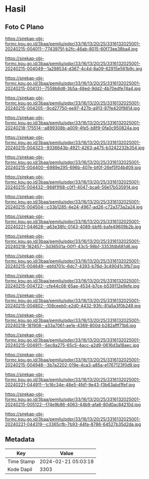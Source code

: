 # Hasil

## Foto C Plano

https://sirekap-obj-formc.kpu.go.id/3baa/pemilu/pdpr/33/16/13/20/25/3316132025001-20240215-004011--7743975f-b2fc-46ab-8015-60f73ee38ba4.jpg

https://sirekap-obj-formc.kpu.go.id/3baa/pemilu/pdpr/33/16/13/20/25/3316132025001-20240215-004049--1a298534-d367-4c4d-8a09-62915e561b9c.jpg

https://sirekap-obj-formc.kpu.go.id/3baa/pemilu/pdpr/33/16/13/20/25/3316132025001-20240215-004131--7559b6d8-3b5a-48ed-9dd2-4b70edfe74a4.jpg

https://sirekap-obj-formc.kpu.go.id/3baa/pemilu/pdpr/33/16/13/20/25/3316132025001-20240215-004205--9cd27750-ee97-427b-a913-87fe420f9814.jpg

https://sirekap-obj-formc.kpu.go.id/3baa/pemilu/pdpr/33/16/13/20/25/3316132025001-20240218-175514--a899308b-a009-4fe5-b8f9-0fa0c950824a.jpg

https://sirekap-obj-formc.kpu.go.id/3baa/pemilu/pdpr/33/16/13/20/25/3316132025001-20240215-004323--9336643b-4921-4263-a475-b3242232b354.jpg

https://sirekap-obj-formc.kpu.go.id/3baa/pemilu/pdpr/33/16/13/20/25/3316132025001-20240215-004400--6989e295-696b-407e-bf0f-26ef5f04b409.jpg

https://sirekap-obj-formc.kpu.go.id/3baa/pemilu/pdpr/33/16/13/20/25/3316132025001-20240215-004432--968f1f68-c0f1-4047-bca6-56e17b535914.jpg

https://sirekap-obj-formc.kpu.go.id/3baa/pemilu/pdpr/33/16/13/20/25/3316132025001-20240215-004504--c33b1285-4e24-4967-ad26-c72a373a2a24.jpg

https://sirekap-obj-formc.kpu.go.id/3baa/pemilu/pdpr/33/16/13/20/25/3316132025001-20240221-044628--a63e38fc-0143-4089-bbf6-bafe49609b2b.jpg

https://sirekap-obj-formc.kpu.go.id/3baa/pemilu/pdpr/33/16/13/20/25/3316132025001-20240218-182457--3d36501a-00f1-43c5-98b1-3353fdb681d6.jpg

https://sirekap-obj-formc.kpu.go.id/3baa/pemilu/pdpr/33/16/13/20/25/3316132025001-20240215-004649--ebfd701c-6dc7-4393-b76d-3c49041c3fb7.jpg

https://sirekap-obj-formc.kpu.go.id/3baa/pemilu/pdpr/33/16/13/20/25/3316132025001-20240215-004722--cfe44c08-65ae-4534-b7ce-b539112e9efe.jpg

https://sirekap-obj-formc.kpu.go.id/3baa/pemilu/pdpr/33/16/13/20/25/3316132025001-20240215-004802--108ceeb0-e2d0-4432-93fc-81a5a3f0b249.jpg

https://sirekap-obj-formc.kpu.go.id/3baa/pemilu/pdpr/33/16/13/20/25/3316132025001-20240218-181908--a33a7061-ae1e-4369-800d-b282afff71b6.jpg

https://sirekap-obj-formc.kpu.go.id/3baa/pemilu/pdpr/33/16/13/20/25/3316132025001-20240215-004911--5ec8a275-65c5-4acc-a2d9-0616d3a18aec.jpg

https://sirekap-obj-formc.kpu.go.id/3baa/pemilu/pdpr/33/16/13/20/25/3316132025001-20240215-004948--3b7a2202-019e-4ca3-a85a-e1767123f0d9.jpg

https://sirekap-obj-formc.kpu.go.id/3baa/pemilu/pdpr/33/16/13/20/25/3316132025001-20240221-044911--1c16c34e-48e5-4fd1-9e43-f3b63abd1fef.jpg

https://sirekap-obj-formc.kpu.go.id/3baa/pemilu/pdpr/33/16/13/20/25/3316132025001-20240215-005122--f74e9b86-4063-44b9-afa8-80d0ac84210d.jpg

https://sirekap-obj-formc.kpu.go.id/3baa/pemilu/pdpr/33/16/13/20/25/3316132025001-20240221-044319--c3365cfb-7b93-44fa-8786-64527b35d2da.jpg


## Metadata

| Key        | Value               |
| ---------- | ------------------- |
| Time Stamp | 2024-02-21 05:03:18 |
| Kode Dapil | 3303                |



